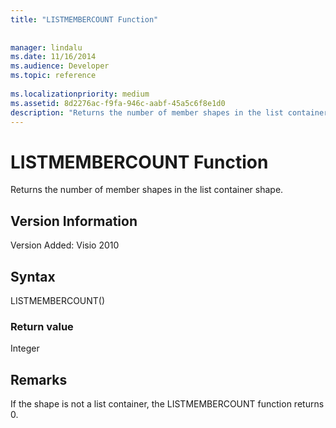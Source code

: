 ```yaml
---
title: "LISTMEMBERCOUNT Function"
 
 
manager: lindalu
ms.date: 11/16/2014
ms.audience: Developer
ms.topic: reference
 
ms.localizationpriority: medium
ms.assetid: 8d2276ac-f9fa-946c-aabf-45a5c6f8e1d0
description: "Returns the number of member shapes in the list container shape."
---
```


# LISTMEMBERCOUNT Function

Returns the number of member shapes in the list container shape.
  
## Version Information

Version Added: Visio 2010 
  
## Syntax

LISTMEMBERCOUNT()
  
### Return value

Integer
  
## Remarks

If the shape is not a list container, the LISTMEMBERCOUNT function returns 0.
  

